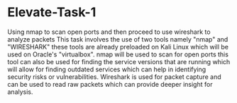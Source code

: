 # Elevate-Task-1
Using nmap to scan open ports and then proceed to use wireshark to analyze packets
This task involves the use of two tools namely "nmap" and "WIRESHARK" these tools are already preloaded on Kali Linux which will be used on Oracle's "virtualbox".
nmap will be used to scan for open ports this tool can also be used for finding the service versions that are running which will allow for finding outdated services which can help in identifying security risks or vulnerabilities.
Wireshark is used for packet capture and can be used to read raw packets which can provide deeper insight for analysis.
